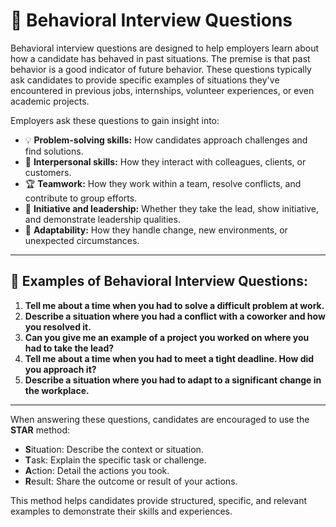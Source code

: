 # 🌟 Behavioral Interview Questions

Behavioral interview questions are designed to help employers learn about how a candidate has behaved in past situations. The premise is that past behavior is a good indicator of future behavior. These questions typically ask candidates to provide specific examples of situations they've encountered in previous jobs, internships, volunteer experiences, or even academic projects.

Employers ask these questions to gain insight into:

- 💡 **Problem-solving skills:** How candidates approach challenges and find solutions.
- 🤝 **Interpersonal skills:** How they interact with colleagues, clients, or customers.
- 🏆 **Teamwork:** How they work within a team, resolve conflicts, and contribute to group efforts.
- 🚀 **Initiative and leadership:** Whether they take the lead, show initiative, and demonstrate leadership qualities.
- 🔄 **Adaptability:** How they handle change, new environments, or unexpected circumstances.

---

## 💼 Examples of Behavioral Interview Questions:

1. **Tell me about a time when you had to solve a difficult problem at work.**
2. **Describe a situation where you had a conflict with a coworker and how you resolved it.**
3. **Can you give me an example of a project you worked on where you had to take the lead?**
4. **Tell me about a time when you had to meet a tight deadline. How did you approach it?**
5. **Describe a situation where you had to adapt to a significant change in the workplace.**

---

When answering these questions, candidates are encouraged to use the **STAR** method:

- **S**ituation: Describe the context or situation.
- **T**ask: Explain the specific task or challenge.
- **A**ction: Detail the actions you took.
- **R**esult: Share the outcome or result of your actions.

This method helps candidates provide structured, specific, and relevant examples to demonstrate their skills and experiences.

